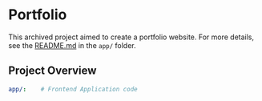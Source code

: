 # Portfolio

This archived project aimed to create a portfolio website. For more details, see the [README.md](https://github.com/Chain52/portfolio/blob/master/app/README.md) in the `app/` folder.

## Project Overview

```yaml
app/:    # Frontend Application code
```
